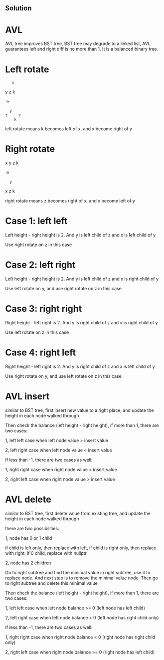 ## Solution

# AVL

AVL tree improves BST tree, BST tree may degrade to a linked list, AVL guarantees left and right diff is no more than 1.
It is a balanced binary tree.

# Left rotate

       x
   y
z    k

->

      y
    z     z
        k

left rotate means k becomes left of x, and x become right of y

# Right rotate

   x
        y
      z   k

->

      y
  x
    z   k

right rotate means z becomes right of x, and x become left of y

# Case 1: left left

Left height - right height is 2. And y is left child of z and x is left child of y

Use right rotate on z in this case

# Case 2: left right

Left height - right height is 2. And y is left child of z and x is right child of y

Use left rotate on y, and use right rotate on z in this case

# Case 3: right right

Right height - left right is 2. And y is right child of z and x is right child of y

Use left rotate on z in this case

# Case 4: right left

Right height - left right is 2. And y is right child of z and x is left child of y

Use right rotate on y, and use left rotate on z in this case

# AVL insert

similar to BST tree, first insert new value to a right place, and update the height in each node walked through

Then check the balance (left height - right height), if more than 1, there are two cases:

1, left left case when left node value > insert value

2, left right case when left node value < insert value

If less than -1, there are two cases as well:

1, right right case when right node value < insert value

2, right left case when right node value > insert value

# AVL delete

similar to BST tree, first delete value from existing tree, and update the height in each node walked through

there are two possibilities:

1, node has 0 or 1 child

if child is left only, then replace with left, if child is right only, then replace with right, if 0 child, replace with nullptr

2, node has 2 children

Go to right subtree and find the minimal value in right subtree, use it to replace node. And next step is to remove the minimal value node. Then go to right subtree and delete this minimal value

Then check the balance (left height - right height), if more than 1, there are two cases:

1, left left case when left node balance >= 0 (left node has left child)

2, left right case when left node balance < 0 (left node has right child only)

If less than -1, there are two cases as well:

1, right right case when right node balance < 0 (right node has right child only)

2, right left case when right node balance >= 0 (right node has left child)
